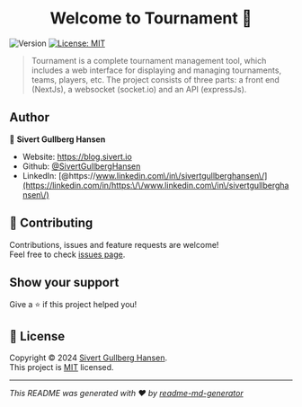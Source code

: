 <h1 align="center">Welcome to Tournament 👋</h1>
<p>
  <img alt="Version" src="https://img.shields.io/badge/version-0.0.1-blue.svg?cacheSeconds=2592000" />
  <a href="LICENSE" target="_blank">
    <img alt="License: MIT" src="https://img.shields.io/badge/License-MIT-yellow.svg" />
  </a>
</p>

> Tournament is a complete tournament management tool, which includes a web interface for displaying and managing tournaments, teams, players, etc. The project consists of three parts: a front end (NextJs), a websocket (socket.io) and an API (expressJs).

## Author

👤 **Sivert Gullberg Hansen**

* Website: https://blog.sivert.io
* Github: [@SivertGullbergHansen](https://github.com/SivertGullbergHansen)
* LinkedIn: [@https:\/\/www.linkedin.com\/in\/sivertgullberghansen\/](https://linkedin.com/in/https:\/\/www.linkedin.com\/in\/sivertgullberghansen\/)

## 🤝 Contributing

Contributions, issues and feature requests are welcome!<br />Feel free to check [issues page](https://github.com/SivertGullbergHansen/tournament/issues). 

## Show your support

Give a ⭐️ if this project helped you!

## 📝 License

Copyright © 2024 [Sivert Gullberg Hansen](https://github.com/SivertGullbergHansen).<br />
This project is [MIT](LICENSE) licensed.

***
_This README was generated with ❤️ by [readme-md-generator](https://github.com/kefranabg/readme-md-generator)_

